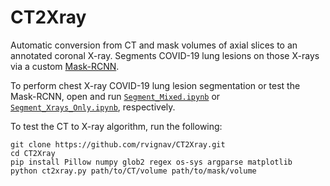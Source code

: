 # CT2Xray

Automatic conversion from CT and mask volumes of axial slices to an annotated coronal X-ray. Segments COVID-19 lung lesions on those X-rays via a custom [Mask-RCNN](https://github.com/rvignav/Mask_RCNN).

To perform chest X-ray COVID-19 lung lesion segmentation or test the Mask-RCNN, open and run [`Segment_Mixed.ipynb`](https://github.com/rvignav/CT2Xray/blob/master/Segment_Mixed.ipynb) or [`Segment_Xrays_Only.ipynb`](https://github.com/rvignav/CT2Xray/blob/master/Segment_Xrays_Only.ipynb), respectively.

To test the CT to X-ray algorithm, run the following:

    git clone https://github.com/rvignav/CT2Xray.git
    cd CT2Xray
    pip install Pillow numpy glob2 regex os-sys argparse matplotlib
    python ct2xray.py path/to/CT/volume path/to/mask/volume

<!-- Note: If `import glob` still raises an error after running the script above, run `npm install glob`. -->
